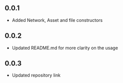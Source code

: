 ## 0.0.1

* Added Network, Asset and file constructors
## 0.0.2

* Updated README.md for more clarity on the usage

## 0.0.3

* Updated repository link